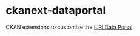 ckanext-dataportal
==================

CKAN extensions to customize the [ILRI Data Portal](https://data.ilri.org/portal).

